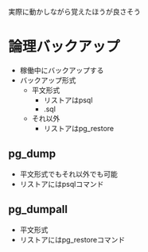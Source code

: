 実際に動かしながら覚えたほうが良さそう

# 論理バックアップ
- 稼働中にバックアップする
- バックアップ形式
    - 平文形式
        - リストアはpsql
        - .sql
    - それ以外
        - リストアはpg_restore


## pg_dump
- 平文形式でもそれ以外でも可能
- リストアにはpsqlコマンド


## pg_dumpall
- 平文形式
- リストアにはpg_restoreコマンド

